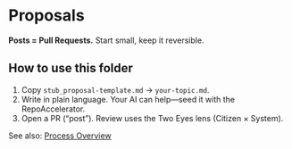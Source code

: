 <!-- status: stub; target: 150+ words -->
<!-- status: stub; target: 150+ words -->
<!-- status: stub; target: 150+ words -->
<!-- status: stub; target: 150+ words -->
<!-- status: stub; target: 150+ words -->
<!-- status: stub; target: 150+ words -->
# Proposals

**Posts = Pull Requests.** Start small, keep it reversible.

## How to use this folder
1) Copy `stub_proposal-template.md` → `your-topic.md`.
2) Write in plain language. Your AI can help—seed it with the RepoAccelerator.
3) Open a PR (“post”). Review uses the Two Eyes lens (Citizen × System).

See also: [Process Overview](../docs/process/OVERVIEW.md)








